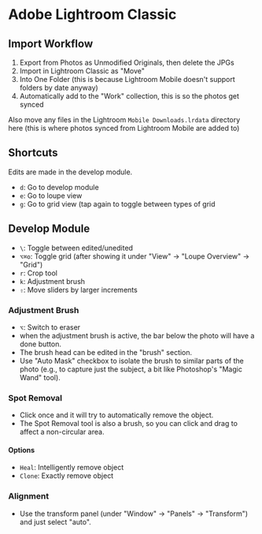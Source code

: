 # Adobe Lightroom Classic

## Import Workflow

1. Export from Photos as Unmodified Originals, then delete the JPGs
2. Import in Lightroom Classic as "Move"
3. Into One Folder (this is because Lightroom Mobile doesn't support folders by date anyway)
4. Automatically add to the "Work" collection, this is so the photos get synced

Also move any files in the Lightroom `Mobile Downloads.lrdata` directory here (this is where photos synced from Lightroom Mobile are added to)

## Shortcuts

Edits are made in the develop module.

- `d`: Go to develop module
- `e`: Go to loupe view
- `g`: Go to grid view (tap again to toggle between types of grid

## Develop Module

- `\`: Toggle between edited/unedited
- `⌥⌘o`: Toggle grid (after showing it under "View" -> "Loupe Overview" -> "Grid")
- `r`: Crop tool
- `k`: Adjustment brush
- `⇧`: Move sliders by larger increments

### Adjustment Brush

- `⌥`: Switch to eraser
- when the adjustment brush is active, the bar below the photo will have a done button.
- The brush head can be edited in the "brush" section.
- Use "Auto Mask" checkbox to isolate the brush to similar parts of the photo (e.g., to capture just the subject, a bit like Photoshop's "Magic Wand" tool).

### Spot Removal

- Click once and it will try to automatically remove the object.
- The Spot Removal tool is also a brush, so you can click and drag to affect a non-circular area.

#### Options

- `Heal`: Intelligently remove object
- `Clone`: Exactly remove object

### Alignment

- Use the transform panel (under "Window" -> "Panels" -> "Transform") and just select "auto".
